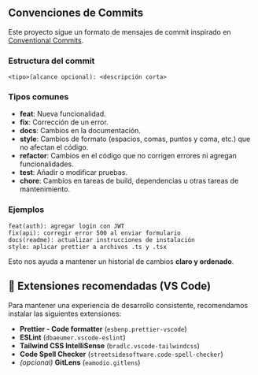 ## Convenciones de Commits

Este proyecto sigue un formato de mensajes de commit inspirado en [Conventional Commits](https://www.conventionalcommits.org/).

### Estructura del commit

`<tipo>(alcance opcional): <descripción corta>`

### Tipos comunes

- **feat**: Nueva funcionalidad.
- **fix**: Corrección de un error.
- **docs**: Cambios en la documentación.
- **style**: Cambios de formato (espacios, comas, puntos y coma, etc.) que no afectan el código.
- **refactor**: Cambios en el código que no corrigen errores ni agregan funcionalidades.
- **test**: Añadir o modificar pruebas.
- **chore**: Cambios en tareas de build, dependencias u otras tareas de mantenimiento.

### Ejemplos

```
feat(auth): agregar login con JWT
fix(api): corregir error 500 al enviar formulario
docs(readme): actualizar instrucciones de instalación
style: aplicar prettier a archivos .ts y .tsx
```

Esto nos ayuda a mantener un historial de cambios **claro y ordenado**.

## 🔧 Extensiones recomendadas (VS Code)

Para mantener una experiencia de desarrollo consistente, recomendamos instalar las siguientes extensiones:

- **Prettier - Code formatter** (`esbenp.prettier-vscode`)
- **ESLint** (`dbaeumer.vscode-eslint`)
- **Tailwind CSS IntelliSense** (`bradlc.vscode-tailwindcss`)
- **Code Spell Checker** (`streetsidesoftware.code-spell-checker`)
- _(opcional)_ **GitLens** (`eamodio.gitlens`)
